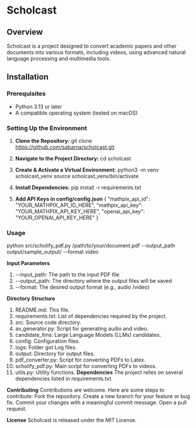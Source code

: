 
# Scholcast

## Overview
Scholcast is a project designed to convert academic papers and other documents into various formats, including videos, using advanced natural language processing and multimedia tools.

## Installation

### Prerequisites
- Python 3.13 or later
- A compatible operating system (tested on macOS)

### Setting Up the Environment

1. **Clone the Repository:**
   git clone https://github.com/sabarna/scholcast.git

2. **Navigate to the Project Directory:**
    cd scholcast
3. **Create & Activate a Virtual Environment:**
    python3 -m venv scholcast_venv
    source scholcast_venv/bin/activate
4. **Install Dependencies:**
    pip install -r requirements.txt
5. **Add API Keys in config/config.json**
{
    "mathpix_api_id": "YOUR_MATHPIX_API_ID_HERE",
    "mathpix_api_key": "YOUR_MATHPIX_API_KEY_HERE",
    "openai_api_key": "YOUR_OPENAI_API_KEY_HERE"
}

     

### Usage
python src/scholify_pdf.py /path/to/your/document.pdf --output_path output/sample_output/ --format video

**Input Parameters**
1. --input_path: The path to the input PDF file
2. --output_path: The directory where the output files will be saved
3. --format: The desired output format (e.g., audio /video)

**Directory Structure**
   1. README.md: This file.
   2. requirements.txt: List of dependencies required by the project.
   3. src: Source code directory.
   4. av_generator.py: Script for generating audio and video.
   5. candidate_llms: Large Language Models (LLMs) candidates.
   6. config: Configuration files.
   7. logs: Folder got Log files.
   8. output: Directory for output files.
   9. pdf_converter.py: Script for converting PDFs to Latex.
   10. scholify_pdf.py: Main script for converting PDFs to videos.
   11. utils.py: Utility functions.
**Dependencies**
The project relies on several dependencies listed in requirements.txt.

**Contributing**
Contributions are welcome. Here are some steps to contribute:
Fork the repository.
Create a new branch for your feature or bug fix.
Commit your changes with a meaningful commit message.
Open a pull request.

**License**
Scholcast is released under the MIT License.
